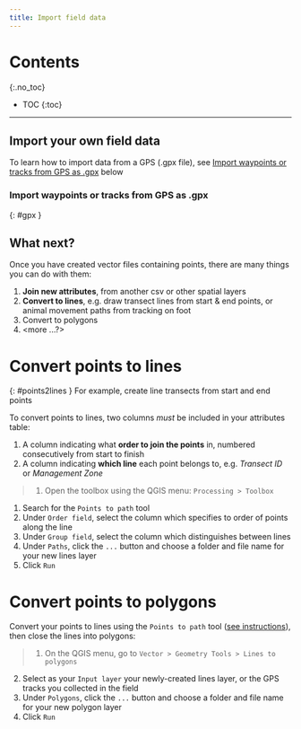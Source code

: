 ```yaml
---
title: Import field data
---
```


# Contents
{:.no_toc}

- TOC
{:toc}

---




## Import your own field data
To learn how to import data from a GPS (.gpx file), see [Import waypoints or tracks from GPS as .gpx](#gpx) below

### Import waypoints or tracks from GPS as .gpx 
{: #gpx }


## What next?
Once you have created vector files containing points, there are many things you can do with them:
1. **Join new attributes**, from another csv or other spatial layers
2. **Convert to lines**, e.g. draw transect lines from start & end points, or animal movement paths from tracking on foot 
3. Convert to polygons
4. <more ...?>

# Convert points to lines
{: #points2lines }
For example, create line transects from start and end points

To convert points to lines, two columns *must* be included in your attributes table:
1. A column indicating what **order to join the points** in, numbered consecutively from start to finish
2. A column indicating **which line** each point belongs to, e.g. *Transect ID* or *Management Zone*

> 1. Open the toolbox using the QGIS menu: `Processing > Toolbox` 
1. Search for the `Points to path` tool
2. Under `Order field`, select the column which specifies to order of points along the line
3. Under `Group field`, select the column which distinguishes between lines
4. Under `Paths`, click the `...` button and choose a folder and file name for your new lines layer
5. Click `Run`


# Convert points to polygons

Convert your points to lines using the `Points to path` tool ([see instructions](#points2lines)), then close the lines into polygons: 

> 1. On the QGIS menu, go to `Vector > Geometry Tools > Lines to polygons`
2. Select as your `Input layer` your newly-created lines layer, or the GPS tracks you collected in the field
3. Under `Polygons`, click the `...` button and choose a folder and file name for your new polygon layer
4. Click `Run`